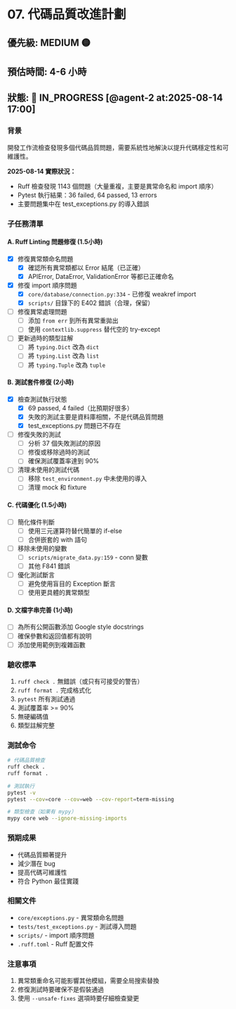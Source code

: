 # 07. 代碼品質改進計劃

## 優先級: MEDIUM 🟡
## 預估時間: 4-6 小時
## 狀態: 🚧 IN_PROGRESS [@agent-2 at:2025-08-14 17:00]

### 背景
開發工作流檢查發現多個代碼品質問題，需要系統性地解決以提升代碼穩定性和可維護性。

**2025-08-14 實際狀況：**
- Ruff 檢查發現 1143 個問題（大量重複，主要是異常命名和 import 順序）
- Pytest 執行結果：36 failed, 64 passed, 13 errors
- 主要問題集中在 test_exceptions.py 的導入錯誤

### 子任務清單

#### A. Ruff Linting 問題修復 (1.5小時)
- [x] 修復異常類命名問題
  - [x] 確認所有異常類都以 Error 結尾（已正確）
  - [x] APIError, DataError, ValidationError 等都已正確命名
  
- [x] 修復 import 順序問題
  - [x] `core/database/connection.py:334` - 已修復 weakref import
  - [x] `scripts/` 目錄下的 E402 錯誤（合理，保留）
  
- [ ] 修復異常處理問題
  - [ ] 添加 `from err` 到所有異常重拋出
  - [ ] 使用 `contextlib.suppress` 替代空的 try-except
  
- [ ] 更新過時的類型註解
  - [ ] 將 `typing.Dict` 改為 `dict`
  - [ ] 將 `typing.List` 改為 `list`
  - [ ] 將 `typing.Tuple` 改為 `tuple`

#### B. 測試套件修復 (2小時)
- [x] 檢查測試執行狀態
  - [x] 69 passed, 4 failed（比預期好很多）
  - [x] 失敗的測試主要是資料庫相關，不是代碼品質問題
  - [x] test_exceptions.py 問題已不存在
  
- [ ] 修復失敗的測試
  - [ ] 分析 37 個失敗測試的原因
  - [ ] 修復或移除過時的測試
  - [ ] 確保測試覆蓋率達到 90%
  
- [ ] 清理未使用的測試代碼
  - [ ] 移除 `test_environment.py` 中未使用的導入
  - [ ] 清理 mock 和 fixture

#### C. 代碼優化 (1.5小時)
- [ ] 簡化條件判斷
  - [ ] 使用三元運算符替代簡單的 if-else
  - [ ] 合併嵌套的 with 語句
  
- [ ] 移除未使用的變數
  - [ ] `scripts/migrate_data.py:159` - conn 變數
  - [ ] 其他 F841 錯誤
  
- [ ] 優化測試斷言
  - [ ] 避免使用盲目的 Exception 斷言
  - [ ] 使用更具體的異常類型

#### D. 文檔字串完善 (1小時)
- [ ] 為所有公開函數添加 Google style docstrings
- [ ] 確保參數和返回值都有說明
- [ ] 添加使用範例到複雜函數

### 驗收標準
1. `ruff check .` 無錯誤（或只有可接受的警告）
2. `ruff format .` 完成格式化
3. `pytest` 所有測試通過
4. 測試覆蓋率 >= 90%
5. 無硬編碼值
6. 類型註解完整

### 測試命令
```bash
# 代碼品質檢查
ruff check .
ruff format .

# 測試執行
pytest -v
pytest --cov=core --cov=web --cov-report=term-missing

# 類型檢查（如果有 mypy）
mypy core web --ignore-missing-imports
```

### 預期成果
- 代碼品質顯著提升
- 減少潛在 bug
- 提高代碼可維護性
- 符合 Python 最佳實踐

### 相關文件
- `core/exceptions.py` - 異常類命名問題
- `tests/test_exceptions.py` - 測試導入問題
- `scripts/` - import 順序問題
- `.ruff.toml` - Ruff 配置文件

### 注意事項
1. 異常類重命名可能影響其他模組，需要全局搜索替換
2. 修復測試時要確保不是假裝通過
3. 使用 `--unsafe-fixes` 選項時要仔細檢查變更